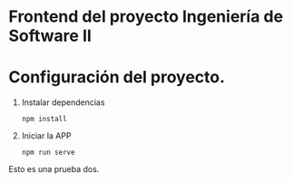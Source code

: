 # Frontend del proyecto Ingeniería de Software II
# Configuración del proyecto. 
1. Instalar dependencias

    ```
    npm install
    ```

2. Iniciar la APP

    ```
    npm run serve
    ```

Esto es una prueba dos.
